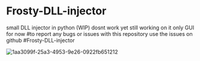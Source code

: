 # Frosty-DLL-injector
small DLL injector 
in python 
(WIP)
dosnt work yet still working on it
only GUI for now
#to report any bugs or issues with this repository use the issues on github
#Frosty-DLL-injector






![1aa3099f-25a3-4953-9e26-0922fb651212](https://github.com/user-attachments/assets/fe04d53a-ddbc-4a5b-9ab8-e7ca84cc2e3b)
